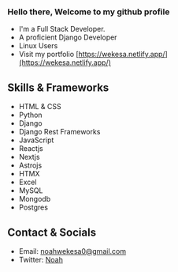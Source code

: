 ### Hello there, Welcome to my github profile

<!--
profile here
-->

- I'm a Full Stack Developer.
- A proficient Django Developer
- Linux Users
- Visit my portfolio [https://wekesa.netlify.app/](https://wekesa.netlify.app/)

## Skills & Frameworks

- HTML & CSS
- Python
- Django
- Django Rest Frameworks
- JavaScript
- Reactjs
- Nextjs
- Astrojs
- HTMX
- Excel
- MySQL
- Mongodb
- Postgres

## Contact & Socials

- Email: <a href="mailto:noahwekesa0@gmail.com" target="_blank">noahwekesa0@gmail.com</a>
- Twitter: <a href="http://x.com" target="_blank">Noah</a>
